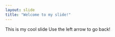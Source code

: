 ```yaml
---
layout: slide
title: "Welcome to my slide!"
---
```

This is my cool slide
Use the left arrow to go back!
